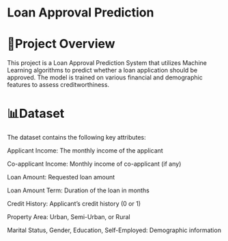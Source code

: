 # Loan Approval Prediction


# 📌Project Overview

This project is a Loan Approval Prediction System that utilizes Machine Learning algorithms to predict whether a loan application should be approved. The model is trained on various financial and demographic features to assess creditworthiness.

# 📊Dataset

The dataset contains the following key attributes:

Applicant Income: The monthly income of the applicant

Co-applicant Income: Monthly income of co-applicant (if any)

Loan Amount: Requested loan amount

Loan Amount Term: Duration of the loan in months

Credit History: Applicant’s credit history (0 or 1)

Property Area: Urban, Semi-Urban, or Rural

Marital Status, Gender, Education, Self-Employed: Demographic information

